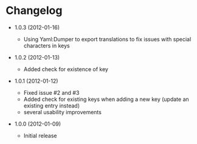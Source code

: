 # Changelog

* 1.0.3 (2012-01-16)
	* Using Yaml:Dumper to export translations to fix issues with special characters in keys

* 1.0.2 (2012-01-13)
	* Added check for existence of key

* 1.0.1 (2012-01-12)
	* Fixed issue #2 and #3
	* Added check for existing keys when adding a new key (update an existing entry instead)
	* several usability improvements

* 1.0.0 (2012-01-09)

	* Initial release

